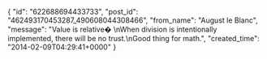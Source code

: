  {
   "id": "622688694433733",
   "post_id": "462493170453287_490608044308466",
   "from_name": "August le Blanc",
   "message": "Value is relative�  \nWhen division is intentionally implemented, there will be no trust.\nGood thing for math.",
   "created_time": "2014-02-09T04:29:41+0000"
 }
